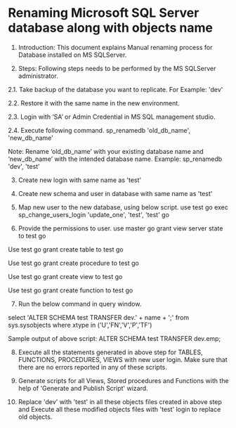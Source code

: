 # Renaming Microsoft SQL Server database along with objects name

1. Introduction:
This document explains Manual renaming process for Database installed on MS SQLServer.

2. Steps:
Following steps needs to be performed by the MS SQLServer administrator.

2.1. Take backup of the database you want to replicate.
For Example: 'dev'

2.2. Restore it with the same name in the new environment.

2.3. Login with ‘SA’ or Admin Credential in MS SQL management studio.

2.4. Execute following command.
sp_renamedb 'old_db_name', 'new_db_name'

Note: Rename ‘old_db_name’ with your existing database name and
‘new_db_name’ with the intended database name.
Example: sp_renamedb 'dev', 'test'

3. Create new login with same name as 'test'

4. Create new schema and user in database with same name as 'test'

5. Map new user to the new database, using below script.
use test
go
exec sp_change_users_login 'update_one', 'test', 'test'
go

6. Provide the permissions to user.
use master
go
grant view server state to test
go

Use test
go
grant create table to test
go

Use test
go
grant create procedure to test
go

Use test
go
grant create view to test
go

Use test
go
grant create function to test
go

7. Run the below command in query window.

select 'ALTER SCHEMA test TRANSFER dev.' + name + ';'
from sys.sysobjects where xtype in ('U','FN','V','P','TF')

Sample output of above script:
ALTER SCHEMA test TRANSFER dev.emp;

8. Execute all the statements generated in above step for TABLES, FUNCTIONS,
PROCEDURES, VIEWS with new user login. Make sure that there are no
errors reported in any of these scripts. 

9. Generate scripts for all Views, Stored procedures and Functions with
the help of 'Generate and Publish Script' wizard.
 
10. Replace 'dev' with 'test' in all these objects files
created in above step and Execute all these modified objects files with
'test' login to replace old objects.
